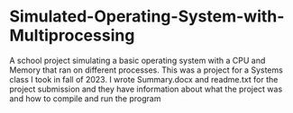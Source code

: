 # Simulated-Operating-System-with-Multiprocessing
A school project simulating a basic operating system with a CPU and Memory that ran on different processes. This was a project for a Systems class I took in fall of 2023. I wrote Summary.docx and readme.txt for the project submission and they have information about what the project was and how to compile and run the program
